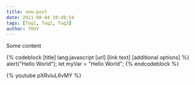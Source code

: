 ```yaml
---
title: new-post
date: 2021-08-04 10:49:54
tags: [Tag1, Tag2, Tag3]
author: THUY
---
```


Some content

{% codeblock [title] lang:javascript [url] [link text] [additional options] %}
alert("Hello World");
let myVar = "Hello World";
{% endcodeblock %}

{% youtube pXRviuL6vMY %}
